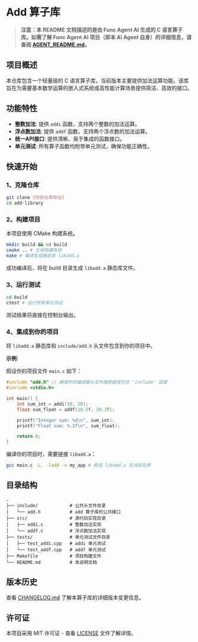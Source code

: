 # Add 算子库

> **注意：本 README 文档描述的是由 Func Agent AI 生成的 C 语言算子库。如需了解 Func Agent AI 项目（即本 AI Agent 自身）的详细信息，请查阅 [AGENT_README.md](AGENT_README.md)。**


## 项目概述

本仓库包含一个轻量级的 C 语言算子库，当前版本主要提供加法运算功能。该库旨在为需要基本数学运算的嵌入式系统或高性能计算场景提供简洁、高效的接口。

## 功能特性

- **整数加法**: 提供 `addi` 函数，支持两个整数的加法运算。
- **浮点数加法**: 提供 `addf` 函数，支持两个浮点数的加法运算。
- **统一API接口**: 提供清晰、易于集成的函数接口。
- **单元测试**: 所有算子函数均附带单元测试，确保功能正确性。

## 快速开始

### 1、克隆仓库

```bash
git clone [你的仓库地址]
cd add-library
````

### 2、构建项目

本项目使用 CMake 构建系统。

```bash
mkdir build && cd build
cmake .. # 生成构建系统
make # 编译生成静态库 libadd.a
```

成功编译后，将在 build 目录生成 `libadd.a` 静态库文件。

### 3、运行测试

```bash
cd build
ctest # 运行所有单元测试
```

测试结果将直接在控制台输出。

### 4、集成到你的项目

将 `libadd.a` 静态库和 `include/add.h` 头文件包含到你的项目中。

**示例:**

假设你的项目文件 `main.c` 如下：

```c
#include "add.h" // 确保你的编译器头文件搜索路径包含 'include' 目录
#include <stdio.h>

int main() {
    int sum_int = addi(10, 20);
    float sum_float = addf(10.5f, 20.3f);

    printf("Integer sum: %d\n", sum_int);
    printf("Float sum: %.2f\n", sum_float);

    return 0;
}
```

编译你的项目时，需要链接 `libadd.a`：

```bash
gcc main.c -L. -ladd -o my_app # 假设 libadd.a 在当前目录
```

## 目录结构

```
.
├── include/            # 公共头文件目录
│   └── add.h           # add 算子库的公共接口
├── src/                # 源代码实现目录
│   ├── addi.c          # 整数加法实现
│   └── addf.c          # 浮点数加法实现
├── tests/              # 单元测试文件目录
│   ├── test_addi.cpp   # addi 单元测试
│   └── test_addf.cpp   # addf 单元测试
├── Makefile            # 项目构建文件
└── README.md           # 本说明文档
```

## 版本历史

查看 [CHANGELOG.md](CHANGELOG.md) 了解本算子库的详细版本变更信息。

## 许可证

本项目采用 MIT 许可证 - 查看 [LICENSE](https://www.google.com/search?q=LICENSE) 文件了解详情。
